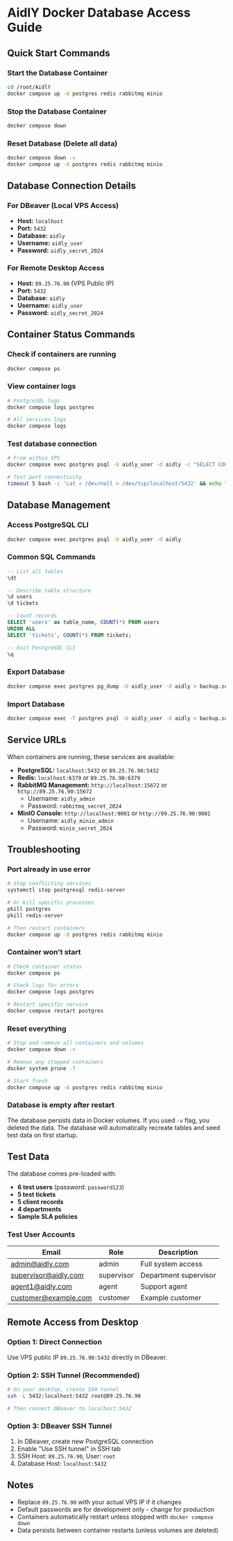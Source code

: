 # AidlY Docker Database Access Guide

## Quick Start Commands

### Start the Database Container
```bash
cd /root/AidlY
docker compose up -d postgres redis rabbitmq minio
```

### Stop the Database Container
```bash
docker compose down
```

### Reset Database (Delete all data)
```bash
docker compose down -v
docker compose up -d postgres redis rabbitmq minio
```

## Database Connection Details

### For DBeaver (Local VPS Access)
- **Host:** `localhost`
- **Port:** `5432`
- **Database:** `aidly`
- **Username:** `aidly_user`
- **Password:** `aidly_secret_2024`

### For Remote Desktop Access
- **Host:** `89.25.76.90` (VPS Public IP)
- **Port:** `5432`
- **Database:** `aidly`
- **Username:** `aidly_user`
- **Password:** `aidly_secret_2024`

## Container Status Commands

### Check if containers are running
```bash
docker compose ps
```

### View container logs
```bash
# PostgreSQL logs
docker compose logs postgres

# All services logs
docker compose logs
```

### Test database connection
```bash
# From within VPS
docker compose exec postgres psql -U aidly_user -d aidly -c "SELECT COUNT(*) FROM users;"

# Test port connectivity
timeout 5 bash -c 'cat < /dev/null > /dev/tcp/localhost/5432' && echo "Port 5432 is accessible"
```

## Database Management

### Access PostgreSQL CLI
```bash
docker compose exec postgres psql -U aidly_user -d aidly
```

### Common SQL Commands
```sql
-- List all tables
\dt

-- Describe table structure
\d users
\d tickets

-- Count records
SELECT 'users' as table_name, COUNT(*) FROM users
UNION ALL
SELECT 'tickets', COUNT(*) FROM tickets;

-- Exit PostgreSQL CLI
\q
```

### Export Database
```bash
docker compose exec postgres pg_dump -U aidly_user -d aidly > backup.sql
```

### Import Database
```bash
docker compose exec -T postgres psql -U aidly_user -d aidly < backup.sql
```

## Service URLs

When containers are running, these services are available:

- **PostgreSQL:** `localhost:5432` or `89.25.76.90:5432`
- **Redis:** `localhost:6379` or `89.25.76.90:6379`
- **RabbitMQ Management:** `http://localhost:15672` or `http://89.25.76.90:15672`
  - Username: `aidly_admin`
  - Password: `rabbitmq_secret_2024`
- **MinIO Console:** `http://localhost:9001` or `http://89.25.76.90:9001`
  - Username: `aidly_minio_admin`
  - Password: `minio_secret_2024`

## Troubleshooting

### Port already in use error
```bash
# Stop conflicting services
systemctl stop postgresql redis-server

# Or kill specific processes
pkill postgres
pkill redis-server

# Then restart containers
docker compose up -d postgres redis rabbitmq minio
```

### Container won't start
```bash
# Check container status
docker compose ps

# Check logs for errors
docker compose logs postgres

# Restart specific service
docker compose restart postgres
```

### Reset everything
```bash
# Stop and remove all containers and volumes
docker compose down -v

# Remove any stopped containers
docker system prune -f

# Start fresh
docker compose up -d postgres redis rabbitmq minio
```

### Database is empty after restart
The database persists data in Docker volumes. If you used `-v` flag, you deleted the data.
The database will automatically recreate tables and seed test data on first startup.

## Test Data

The database comes pre-loaded with:
- **6 test users** (password: `password123`)
- **5 test tickets**
- **5 client records**
- **4 departments**
- **Sample SLA policies**

### Test User Accounts
| Email | Role | Description |
|-------|------|-------------|
| admin@aidly.com | admin | Full system access |
| supervisor@aidly.com | supervisor | Department supervisor |
| agent1@aidly.com | agent | Support agent |
| customer@example.com | customer | Example customer |

## Remote Access from Desktop

### Option 1: Direct Connection
Use VPS public IP `89.25.76.90:5432` directly in DBeaver.

### Option 2: SSH Tunnel (Recommended)
```bash
# On your desktop, create SSH tunnel
ssh -L 5432:localhost:5432 root@89.25.76.90

# Then connect DBeaver to localhost:5432
```

### Option 3: DBeaver SSH Tunnel
1. In DBeaver, create new PostgreSQL connection
2. Enable "Use SSH tunnel" in SSH tab
3. SSH Host: `89.25.76.90`, User: `root`
4. Database Host: `localhost:5432`

## Notes

- Replace `89.25.76.90` with your actual VPS IP if it changes
- Default passwords are for development only - change for production
- Containers automatically restart unless stopped with `docker compose down`
- Data persists between container restarts (unless volumes are deleted)